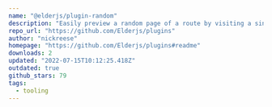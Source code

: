 ```yaml
---
name: "@elderjs/plugin-random"
description: "Easily preview a random page of a route by visiting a single url. This plugin should be used exclusively for development."
repo_url: "https://github.com/Elderjs/plugins"
author: "nickreese"
homepage: "https://github.com/Elderjs/plugins#readme"
downloads: 2
updated: "2022-07-15T10:12:25.418Z"
outdated: true
github_stars: 79
tags: 
  - tooling
---
```

